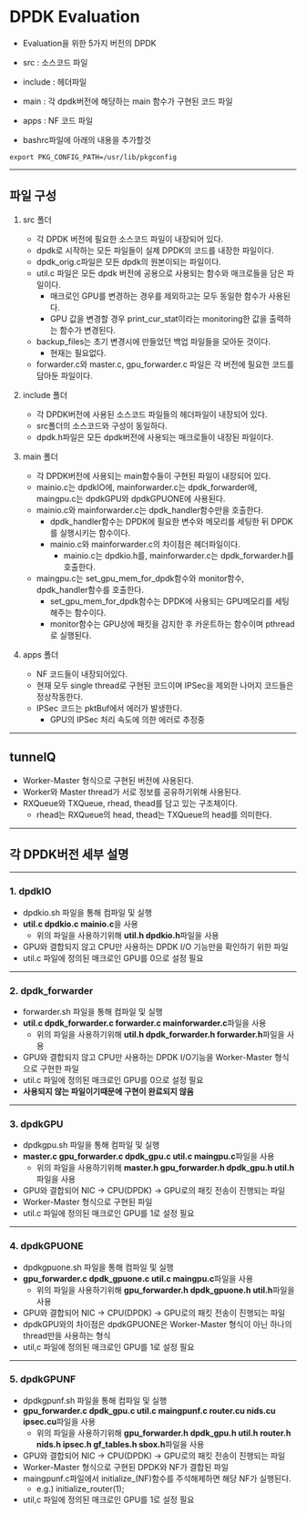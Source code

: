 # DPDK Evaluation

* Evaluation을 위한 5가지 버전의 DPDK
* src : 소스코드 파일
* include : 헤더파일
* main : 각 dpdk버전에 해당하는 main 함수가 구현된 코드 파일
* apps : NF 코드 파일

* bashrc파일에 아래의 내용을 추가할것
```
export PKG_CONFIG_PATH=/usr/lib/pkgconfig
```

---
## 파일 구성
1. src 폴더
   * 각 DPDK 버전에 필요한 소스코드 파일이 내장되어 있다.
   * dpdk로 시작하는 모든 파일들이 실제 DPDK의 코드를 내장한 파일이다.
   * dpdk\_orig.c파일은 모든 dpdk의 원본이되는 파일이다.
   * util.c 파일은 모든 dpdk 버전에 공용으로 사용되는 함수와 매크로들을 담은 파일이다.
      * 매크로인 GPU를 변경하는 경우를 제외하고는 모두 동일한 함수가 사용된다.
      * GPU 값을 변경할 경우 print\_cur\_stat이라는 monitoring한 값을 출력하는 함수가 변경된다.
   * backup\_files는 초기 변경시에 만들었던 백업 파일들을 모아둔 것이다.
      * 현재는 필요없다.
   * forwarder.c와 master.c, gpu\_forwarder.c 파일은 각 버전에 필요한 코드를 담아둔 파일이다.

2. include 폴더
   * 각 DPDK버전에 사용된 소스코드 파일들의 헤더파일이 내장되어 있다.
   * src폴더의 소스코드와 구성이 동일하다.
   * dpdk.h파일은 모든 dpdk버전에 사용되는 매크로들이 내장된 파일이다.

3. main 폴더
   * 각 DPDK버전에 사용되는 main함수들이 구현된 파일이 내장되어 있다.
   * mainio.c는 dpdkIO에, mainforwarder.c는 dpdk\_forwarder에, maingpu.c는 dpdkGPU와 dpdkGPUONE에 사용된다.
   * mainio.c와 mainforwarder.c는 dpdk\_handler함수만을 호출한다.
      * dpdk\_handler함수는 DPDK에 필요한 변수와 메모리를 세팅한 뒤 DPDK를 실행시키는 함수이다.
      * mainio.c와 mainforwarder.c의 차이점은 헤더파일이다.
         * mainio.c는 dpdkio.h를, mainforwarder.c는 dpdk\_forwarder.h를 호출한다.
   * maingpu.c는 set\_gpu\_mem\_for\_dpdk함수와 monitor함수, dpdk\_handler함수를 호출한다.
      * set\_gpu\_mem\_for\_dpdk함수는 DPDK에 사용되는 GPU메모리를 세팅해주는 함수이다.
      * monitor함수는 GPU상에 패킷을 감지한 후 카운트하는 함수이며 pthread로 실행된다.

4. apps 폴더
   * NF 코드들이 내장되어있다.
   * 현재 모두 single thread로 구현된 코드이며 IPSec을 제외한 나머지 코드들은 정상작동한다.
   * IPSec 코드는 pktBuf에서 에러가 발생한다.
      * GPU의 IPSec 처리 속도에 의한 에러로 추정중

---
## tunnelQ

* Worker\-Master 형식으로 구현된 버전에 사용된다.
* Worker와 Master thread가 서로 정보를 공유하기위해 사용된다.
* RXQueue와 TXQueue, rhead, thead를 담고 있는 구조체이다.
   * rhead는 RXQueue의 head, thead는 TXQueue의 head를 의미한다.

---
## 각 DPDK버전 세부 설명 

---
### 1. dpdkIO

* dpdkio.sh 파일을 통해 컴파일 및 실행
* **util.c dpdkio.c mainio.c**을 사용
   * 위의 파일을 사용하기위해 **util.h dpdkio.h**파일을 사용
* GPU와 결합되지 않고 CPU만 사용하는 DPDK I/O 기능만을 확인하기 위한 파일
* util.c 파일에 정의된 매크로인 GPU를 0으로 설정 필요

---
### 2. dpdk\_forwarder

* forwarder.sh 파일을 통해 컴파일 및 실행
* **util.c dpdk_forwarder.c forwarder.c mainforwarder.c**파일을 사용
   * 위의 파일을 사용하기위해 **util.h dpdk_forwarder.h forwarder.h**파일을 사용
* GPU와 결합되지 않고 CPU만 사용하는 DPDK I/O기능을 Worker\-Master 형식으로 구현한 파일
* util.c 파일에 정의된 매크로인 GPU를 0으로 설정 필요
* **사용되지 않는 파일이기때문에 구현이 완료되지 않음**

---
### 3. dpdkGPU

* dpdkgpu.sh 파일을 통해 컴파일 및 실행
* **master.c gpu_forwarder.c dpdk_gpu.c util.c maingpu.c**파일을 사용
   * 위의 파일을 사용하기위해 **master.h gpu_forwarder.h dpdk_gpu.h util.h**파일을 사용
* GPU와 결합되어 NIC \-> CPU\(DPDK\) \-> GPU로의 패킷 전송이 진행되는 파일
* Worker\-Master 형식으로 구현된 파일
* util.c 파일에 정의된 매크로인 GPU를 1로 설정 필요

---
### 4. dpdkGPUONE

* dpdkgpuone.sh 파일을 통해 컴파일 및 실행
* **gpu_forwarder.c dpdk_gpuone.c util.c maingpu.c**파일을 사용
   * 위의 파일을 사용하기위해 **gpu_forwarder.h dpdk_gpuone.h util.h**파일을 사용
* GPU와 결합되어 NIC \-> CPU\(DPDK\) \-> GPU로의 패킷 전송이 진행되는 파일
* dpdkGPU와의 차이점은 dpdkGPUONE은 Worker\-Master 형식이 아닌 하나의 thread만을 사용하는 형식
* util,c 파일에 정의된 매크로인 GPU를 1로 설정 필요

---
### 5. dpdkGPUNF

* dpdkgpunf.sh 파일을 통해 컴파일 및 실행
* **gpu_forwarder.c dpdk_gpu.c util.c maingpunf.c router.cu nids.cu ipsec.cu**파일을 사용
   * 위의 파일을 사용하기위해 **gpu_forwarder.h dpdk_gpu.h util.h router.h nids.h ipsec.h gf\_tables.h sbox.h**파일을 사용
* GPU와 결합되어 NIC \-> CPU\(DPDK\) \-> GPU로의 패킷 전송이 진행되는 파일
* Worker\-Master 형식으로 구현된 DPDK와 NF가 결합된 파일
* maingpunf.c파일에서 initialize\_(NF)함수를 주석해제하면 해당 NF가 실행된다.
   * e.g.) initialize\_router(1);
* util,c 파일에 정의된 매크로인 GPU를 1로 설정 필요


